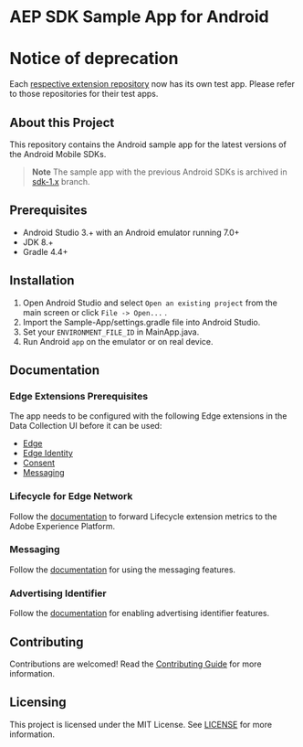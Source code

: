 # AEP SDK Sample App for Android

# Notice of deprecation

Each [respective extension repository](https://developer.adobe.com/client-sdks/documentation/current-sdk-versions/#android) now has its own test app. Please refer to those repositories for their test apps.

## About this Project

This repository contains the Android sample app for the latest versions of the Android Mobile SDKs. 

> **Note**
> The sample app with the previous Android SDKs is archived in [sdk-1.x](https://github.com/adobe/aepsdk-sample-app-android/tree/sdk-1.x) branch.


## Prerequisites

- Android Studio 3.+ with an Android emulator running 7.0+
- JDK 8.+
- Gradle 4.4+

## Installation

1. Open Android Studio and select `Open an existing project`  from the main screen or click `File -> Open...` .
2. Import the Sample-App/settings.gradle file into Android Studio.
3. Set your `ENVIRONMENT_FILE_ID` in MainApp.java.
4. Run Android `app` on the emulator or on real device.

## Documentation
### Edge Extensions Prerequisites
The app needs to be configured with the following Edge extensions in the Data Collection UI before it can be used: 
- [Edge](https://developer.adobe.com/client-sdks/documentation/edge-network)
- [Edge Identity](https://developer.adobe.com/client-sdks/documentation/identity-for-edge-network)
- [Consent](https://developer.adobe.com/client-sdks/documentation/consent-for-edge-network)
- [Messaging](https://developer.adobe.com/client-sdks/documentation/iam)

### Lifecycle for Edge Network 
Follow the [documentation](https://developer.adobe.com/client-sdks/documentation/lifecycle-for-edge-network) to forward Lifecycle extension metrics to the Adobe Experience Platform.

### Messaging
Follow the [documentation](Documentation/README.md) for using the messaging features.

### Advertising Identifier
Follow the [documentation](Documentation/README.md#advertising-identifier) for enabling advertising identifier features.

## Contributing

Contributions are welcomed! Read the [Contributing Guide](./.github/CONTRIBUTING.md) for more information.

## Licensing

This project is licensed under the MIT License. See [LICENSE](LICENSE) for more information.

